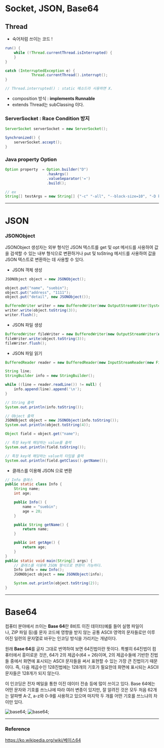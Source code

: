# Socket, JSON, Base64

## Thread

- 숙어처럼 쓰이는 코드 !

```java
run() {
	while (!Thread.currentThread.isInterrupted) {
	}
}

catch (InterruptedException e) {
            Thread.currentThread().interrupt();
}

// Thread.interrupted() : static 메소드라 사용하면 X.
```

- composition 방식 : **implements Runnable**
- extends Thread는 subClassing 이다.

### ServerSocket : Race Condition 방지

```java
ServerSocket serverSocket = new ServerSocket();

Synchronized() {
	serverSocket.accept();
}
```

### Java property Option

```java
Option property  = Option.builder("D")
                   .hasArgs()
                   .valueSeparator('=')
                   .build();
```

```java
// ex
String[] testArgs = new String[] {"-c" "-all", "--block-size=10", "-D key=value"};
```

---

# JSON

### **JSONObject**

JSONObject 생성자는 외부 형식인 JSON 텍스트를 get 및 opt 메서드를 사용하여 값을 검색할 수 있는 내부 형식으로 변환하거나 put 및 toString 메서드를 사용하여 값을 JSON 텍스트로 변환하는 데 사용할 수 있다.

- JSON 객체 생성

```java
JSONObject object = new JSONObject();

object.put("name", "suebin");
object.put("address", "1111");
object.put("detail", new JSONObject());

BufferedWriter writer = new BufferedWriter(new OutputStreamWriter(System.out));
writer.write(object.toString(3));
writer.flush();
```

- JSON 파일 생성

```java
BufferedWriter fileWriter = new BufferedWriter(new OutputStreamWriter(new FileOutputStream("./info.json")));
fileWriter.write(object.toString(3));
fileWriter.flush();
```

- JSON 파일 읽기

```java
BufferedReader reader = new BufferedReader(new InputStreamReader(new FileInputStream("./info.json")));

String line;
StringBuilder info = new StringBuilder();

while ((line = reader.readLine()) != null) {
    info.append(line).append('\n');
}

// String 출력
System.out.println(info.toString());

// Object 출력
JSONObject object = new JSONObject(info.toString());
System.out.println(object.toString(4));

Object field = object.get("name");

// 특정 key에 해당하는 value를 출력
System.out.println(field.toString());

// 특정 key에 해당하는 value의 타입을 출력
System.out.println(field.getClass().getName());
```

- 클래스를 이용해 JSON 으로 변환

```java
// Info 클래스
public static class Info {
    String name;
    int age;

    public Info() {
        name = "suebin";
        age = 20;
    }

    public String getName() {
        return name;
    }

    public int getAge() {
        return age;
    }
}
public static void main(String[] args) {
    // 클래스를 이용해 JSON 형식으로 변환이 가능하다.
    Info info = new Info();
    JSONObject object = new JSONObject(info);

    System.out.println(object.toString(2));
}
```

---

# Base64

 컴퓨터 분야에서 쓰이는 **Base 64**란 8비트 이진 데이터(예를 들어 실행 파일이나, ZIP 파일 등)를 문자 코드에 영향을 받지 않는 공통 ASCII 영역의 문자들로만 이루어진 일련의 문자열로 바꾸는 인코딩 방식을 가리키는 개념이다.

 원래 **Base 64**를 글자 그대로 번역하여 보면 64진법이란 뜻이다. 특별히 64진법이 컴퓨터에서 흥미로운 것은, 64가 2의 제곱수(64 = 26)이며, 2의 제곱수들에 기반한 진법들 중에서 화면에 표시되는 ASCII 문자들을 써서 표현할 수 있는 가장 큰 진법이기 때문이다. 즉, 다음 제곱수인 128진법에는 128개의 기호가 필요한데 화면에 표시되는 ASCII 문자들은 128개가 되지 않는다.

 이 인코딩은 전자 메일을 통한 이진 데이터 전송 등에 많이 쓰이고 있다. Base 64에는 어떤 문자와 기호를 쓰느냐에 따라 여러 변종이 있지만, 잘 알려진 것은 모두 처음 62개는 알파벳 A-Z, a-z와 0-9를 사용하고 있으며 마지막 두 개를 어떤 기호를 쓰느냐의 차이만 있다.

![base64](image/base64.png);
![base64](image/base64ex.png);


---

### Reference
https://ko.wikipedia.org/wiki/베이스64